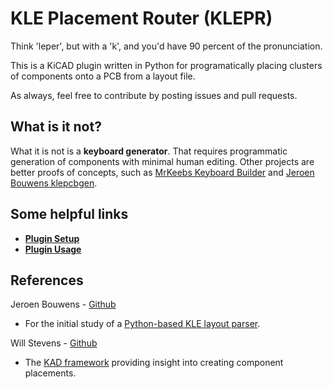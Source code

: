 # KLE Placement Router (KLEPR)

Think 'leper', but with a 'k', and you'd have 90 percent of the pronunciation.

This is a KiCAD plugin written in Python for programatically placing clusters of components onto a PCB from a layout file.

As always, feel free to contribute by posting issues and pull requests.

## What is it not?

What it is not is a **keyboard generator**. That requires programmatic generation of components with minimal human editing. Other projects are better proofs of concepts, such as [MrKeebs Keyboard Builder](https://builder.mrkeebs.com/) and [Jeroen Bouwens klepcbgen](https://github.com/jeroen94704/klepcbgen).

## Some helpful links

- [**Plugin Setup**](docs/SETUP.md)
- [**Plugin Usage**](docs/USAGE.md)

## References

Jeroen Bouwens - [Github](https://github.com/jeroen94704)

- For the initial study of a [Python-based KLE layout parser](https://github.com/jeroen94704/klepcbgen/blob/master/klepcbgenmod.py).

Will Stevens - [Github](https://github.com/swill)

- The [KAD framework](https://github.com/swill/kad) providing insight into creating component placements.
